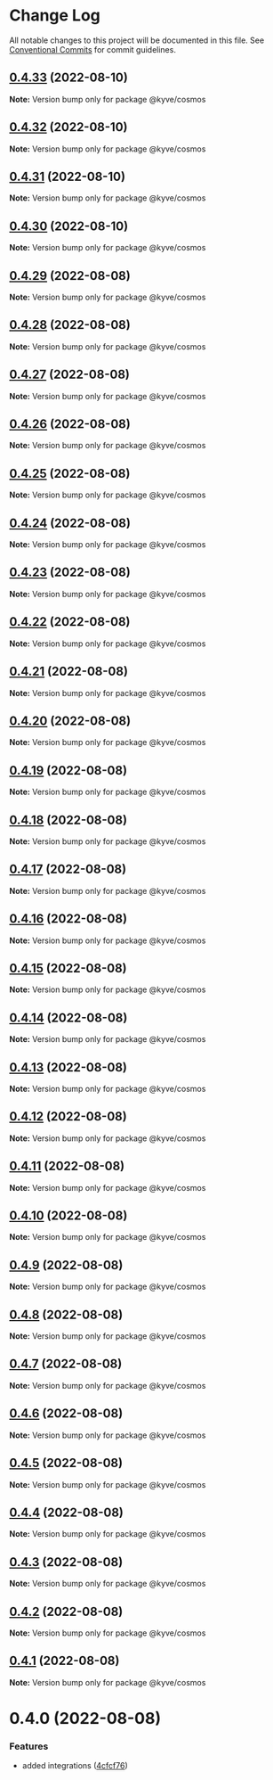 # Change Log

All notable changes to this project will be documented in this file.
See [Conventional Commits](https://conventionalcommits.org) for commit guidelines.

## [0.4.33](https://github.com/KYVENetwork/node/compare/@kyve/cosmos@0.4.32...@kyve/cosmos@0.4.33) (2022-08-10)

**Note:** Version bump only for package @kyve/cosmos





## [0.4.32](https://github.com/KYVENetwork/node/compare/@kyve/cosmos@0.4.31...@kyve/cosmos@0.4.32) (2022-08-10)

**Note:** Version bump only for package @kyve/cosmos





## [0.4.31](https://github.com/KYVENetwork/node/compare/@kyve/cosmos@0.4.30...@kyve/cosmos@0.4.31) (2022-08-10)

**Note:** Version bump only for package @kyve/cosmos





## [0.4.30](https://github.com/KYVENetwork/node/compare/@kyve/cosmos@0.4.29...@kyve/cosmos@0.4.30) (2022-08-10)

**Note:** Version bump only for package @kyve/cosmos





## [0.4.29](https://github.com/KYVENetwork/node/compare/@kyve/cosmos@0.4.28...@kyve/cosmos@0.4.29) (2022-08-08)

**Note:** Version bump only for package @kyve/cosmos





## [0.4.28](https://github.com/KYVENetwork/node/compare/@kyve/cosmos@0.4.27...@kyve/cosmos@0.4.28) (2022-08-08)

**Note:** Version bump only for package @kyve/cosmos





## [0.4.27](https://github.com/KYVENetwork/node/compare/@kyve/cosmos@0.4.26...@kyve/cosmos@0.4.27) (2022-08-08)

**Note:** Version bump only for package @kyve/cosmos





## [0.4.26](https://github.com/KYVENetwork/node/compare/@kyve/cosmos@0.4.25...@kyve/cosmos@0.4.26) (2022-08-08)

**Note:** Version bump only for package @kyve/cosmos





## [0.4.25](https://github.com/KYVENetwork/node/compare/@kyve/cosmos@0.4.24...@kyve/cosmos@0.4.25) (2022-08-08)

**Note:** Version bump only for package @kyve/cosmos





## [0.4.24](https://github.com/KYVENetwork/node/compare/@kyve/cosmos@0.4.23...@kyve/cosmos@0.4.24) (2022-08-08)

**Note:** Version bump only for package @kyve/cosmos





## [0.4.23](https://github.com/KYVENetwork/node/compare/@kyve/cosmos@0.4.22...@kyve/cosmos@0.4.23) (2022-08-08)

**Note:** Version bump only for package @kyve/cosmos





## [0.4.22](https://github.com/KYVENetwork/node/compare/@kyve/cosmos@0.4.21...@kyve/cosmos@0.4.22) (2022-08-08)

**Note:** Version bump only for package @kyve/cosmos





## [0.4.21](https://github.com/KYVENetwork/node/compare/@kyve/cosmos@0.4.20...@kyve/cosmos@0.4.21) (2022-08-08)

**Note:** Version bump only for package @kyve/cosmos





## [0.4.20](https://github.com/KYVENetwork/node/compare/@kyve/cosmos@0.4.19...@kyve/cosmos@0.4.20) (2022-08-08)

**Note:** Version bump only for package @kyve/cosmos





## [0.4.19](https://github.com/KYVENetwork/node/compare/@kyve/cosmos@0.4.18...@kyve/cosmos@0.4.19) (2022-08-08)

**Note:** Version bump only for package @kyve/cosmos





## [0.4.18](https://github.com/KYVENetwork/node/compare/@kyve/cosmos@0.4.17...@kyve/cosmos@0.4.18) (2022-08-08)

**Note:** Version bump only for package @kyve/cosmos





## [0.4.17](https://github.com/KYVENetwork/node/compare/@kyve/cosmos@0.4.16...@kyve/cosmos@0.4.17) (2022-08-08)

**Note:** Version bump only for package @kyve/cosmos





## [0.4.16](https://github.com/KYVENetwork/node/compare/@kyve/cosmos@0.4.15...@kyve/cosmos@0.4.16) (2022-08-08)

**Note:** Version bump only for package @kyve/cosmos





## [0.4.15](https://github.com/KYVENetwork/node/compare/@kyve/cosmos@0.4.14...@kyve/cosmos@0.4.15) (2022-08-08)

**Note:** Version bump only for package @kyve/cosmos





## [0.4.14](https://github.com/KYVENetwork/node/compare/@kyve/cosmos@0.4.13...@kyve/cosmos@0.4.14) (2022-08-08)

**Note:** Version bump only for package @kyve/cosmos





## [0.4.13](https://github.com/KYVENetwork/node/compare/@kyve/cosmos@0.4.12...@kyve/cosmos@0.4.13) (2022-08-08)

**Note:** Version bump only for package @kyve/cosmos





## [0.4.12](https://github.com/KYVENetwork/node/compare/@kyve/cosmos@0.4.11...@kyve/cosmos@0.4.12) (2022-08-08)

**Note:** Version bump only for package @kyve/cosmos





## [0.4.11](https://github.com/KYVENetwork/node/compare/@kyve/cosmos@0.4.10...@kyve/cosmos@0.4.11) (2022-08-08)

**Note:** Version bump only for package @kyve/cosmos





## [0.4.10](https://github.com/KYVENetwork/node/compare/@kyve/cosmos@0.4.9...@kyve/cosmos@0.4.10) (2022-08-08)

**Note:** Version bump only for package @kyve/cosmos





## [0.4.9](https://github.com/KYVENetwork/node/compare/@kyve/cosmos@0.4.8...@kyve/cosmos@0.4.9) (2022-08-08)

**Note:** Version bump only for package @kyve/cosmos





## [0.4.8](https://github.com/KYVENetwork/node/compare/@kyve/cosmos@0.4.7...@kyve/cosmos@0.4.8) (2022-08-08)

**Note:** Version bump only for package @kyve/cosmos





## [0.4.7](https://github.com/KYVENetwork/node/compare/@kyve/cosmos@0.4.6...@kyve/cosmos@0.4.7) (2022-08-08)

**Note:** Version bump only for package @kyve/cosmos





## [0.4.6](https://github.com/KYVENetwork/node/compare/@kyve/cosmos@0.4.5...@kyve/cosmos@0.4.6) (2022-08-08)

**Note:** Version bump only for package @kyve/cosmos





## [0.4.5](https://github.com/KYVENetwork/node/compare/@kyve/cosmos@0.4.4...@kyve/cosmos@0.4.5) (2022-08-08)

**Note:** Version bump only for package @kyve/cosmos





## [0.4.4](https://github.com/KYVENetwork/node/compare/@kyve/cosmos@0.4.3...@kyve/cosmos@0.4.4) (2022-08-08)

**Note:** Version bump only for package @kyve/cosmos





## [0.4.3](https://github.com/KYVENetwork/node/compare/@kyve/cosmos@0.4.2...@kyve/cosmos@0.4.3) (2022-08-08)

**Note:** Version bump only for package @kyve/cosmos





## [0.4.2](https://github.com/KYVENetwork/node/compare/@kyve/cosmos@0.4.1...@kyve/cosmos@0.4.2) (2022-08-08)

**Note:** Version bump only for package @kyve/cosmos





## [0.4.1](https://github.com/KYVENetwork/node/compare/@kyve/cosmos@0.4.0...@kyve/cosmos@0.4.1) (2022-08-08)

**Note:** Version bump only for package @kyve/cosmos





# 0.4.0 (2022-08-08)


### Features

* added integrations ([4cfcf76](https://github.com/KYVENetwork/node/commit/4cfcf76ae21e4948c5f4b154cf82bccdf78afd69))
